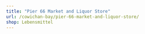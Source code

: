 ```yaml
---
title: "Pier 66 Market and Liquor Store"
url: /cowichan-bay/pier-66-market-and-liquor-store/
shop: Lebensmittel
---
```


